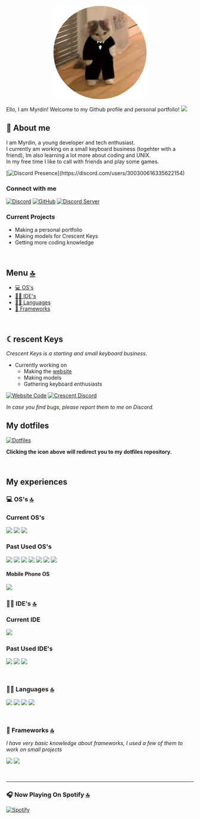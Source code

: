 <p align="center">
<img src="image.png" alt="avatar" width="250" height="auto"/>
</p>

<a align="center" font-weight="500">
Ello, I am Myrdin! Welcome to my Github profile and personal portfolio! <img src="https://raw.githubusercontent.com/Asmit2952/Asmit2952/master/src/wave.gif?token=ATQS65XWY4MME7NJYAZ4LCTBN34AU" width="30px">
</a>

## 📱 About me

I am Myrdin, a young developer and tech enthusiast.\
I currently am working on a small keyboard business (togehter with a friend), Im also learning a lot more about coding and UNIX.\
In my free time I like to call with friends and play some games.

[![Discord Presence](https://lanyard.cnrad.dev/api/300300616335622154?idleMessage=Most%20likely%20doing%20something%20else...)](https://discord.com/users/300300616335622154)


### Connect with me
[![Discord](https://img.shields.io/badge/Discord-7289DA?style=for-the-badge&logo=discord&logoColor=white)](https://discord.com/users/300300616335622154)
[![GitHub](https://img.shields.io/badge/Github-100000?style=for-the-badge&logo=github&logoColor=white)](https://github.com/Myrdincx)
[![Discord Server](https://img.shields.io/badge/Server-7289DA?style=for-the-badge&logo=discord&logoColor=white)](https://discord.gg/KVru2J7y57)

### Current Projects

- Making a personal portfolio
- Making models for Crescent Keys
- Getting more coding knowledge


<br />

## Menu [🔝](#ello-i-am-myrdin-welcome-to-my-github-profile-and-personal-portfolio-)

- [💻 OS's](#-oss-)
- [👩‍💻 IDE's](#-ides-)
- [👩‍💻 Languages](#-languages-)
- [🚀 Frameworks](#-frameworks-)

<br />

## ☾rescent Keys
*Crescent Keys is a starting and small keyboard business.*

- Currently working on
  - Making the [website](https://crescentkeys.github.io)
  - Making models
  - Gathering keyboard enthusiasts

[![Website Code](https://img.shields.io/badge/CrescentKeysRepo-ff781f?style=for-the-badge&logo=Files&logoColor=white)](https://github.com/CrescentKeys/CrescentKeys.github.io)
[![Crescent Discord](https://img.shields.io/badge/Discord-7289DA?style=for-the-badge&logo=discord&logoColor=white)](https://discord.gg/k9YyY2zFTV)

*In case you find bugs, please report them to me on Discord.*


## My dotfiles

[![Dotfiles](https://img.shields.io/badge/Dotfiles-ff781f?style=for-the-badge&logo=Files&logoColor=white)](https://github.com/Myrdincx/dotfiles)

**Clicking the icon above will redirect you to my dotfiles repository.**

<br />

## My experiences 

### 💻 OS's [🔝](#-about-me)


### Current OS's

<img src="https://img.shields.io/badge/Windows-0078D6?style=for-the-badge&logo=windows&logoColor=white" /> <img src="https://img.shields.io/badge/Debian-A81D33?style=for-the-badge&logo=debian&logoColor=white" /> <img src="https://img.shields.io/badge/Arch_Linux-1793D1?style=for-the-badge&logo=arch-linux&logoColor=white" /> 

### Past Used OS's

<img src="https://img.shields.io/badge/manjaro-35BF5C?style=for-the-badge&logo=manjaro&logoColor=white" /> <img src="https://img.shields.io/badge/Ubuntu-E95420?style=for-the-badge&logo=ubuntu&logoColor=white" /> <img src="https://img.shields.io/badge/Kali_Linux-557C94?style=for-the-badge&logo=kali-linux&logoColor=white" /> <img src="https://img.shields.io/badge/Linux_Mint-87CF3E?style=for-the-badge&logo=linux-mint&logoColor=white" /> <img src="https://img.shields.io/badge/Deepin-007CFF?style=for-the-badge&logo=deepin&logoColor=white" /> <img src="https://img.shields.io/badge/Artix_Linux-10A0CC?style=for-the-badge&logo=artix-linux&logoColor=white" /> <img src="https://img.shields.io/badge/Pop!_OS-48B9C7?style=for-the-badge&logo=Pop!_OS&logoColor=white" /> 

#### Mobile Phone OS
<img src="https://img.shields.io/badge/Android-3DDC84?style=for-the-badge&logo=android&logoColor=white" /> 

<br />

### 👩‍💻 IDE's [🔝](#-about-me)

### Current IDE

<img src="https://img.shields.io/badge/Visual_Studio_Code-0078D4?style=for-the-badge&logo=visual%20studio%20code&logoColor=white" /> 

### Past Used IDE's

<img src="https://img.shields.io/badge/Atom-66595C?style=for-the-badge&logo=Atom&logoColor=white" /> <img src="https://img.shields.io/badge/sublime_text-%23575757.svg?&style=for-the-badge&logo=sublime-text&logoColor=important" /> <img src="https://img.shields.io/badge/Notepad++-90E59A.svg?style=for-the-badge&logo=notepad%2B%2B&logoColor=black" /> 

<br />


### 👩‍💻 Languages [🔝](#-about-me)


<img src="https://img.shields.io/badge/HTML5-E34F26?style=for-the-badge&logo=html5&logoColor=white" /> <img src="https://img.shields.io/badge/CSS3-1572B6?style=for-the-badge&logo=css3&logoColor=white" /> <img src="https://img.shields.io/badge/JavaScript-323330?style=for-the-badge&logo=javascript&logoColor=F7DF1E" /> <img src="https://img.shields.io/badge/Lua-2C2D72?style=for-the-badge&logo=lua&logoColor=white" /> 

<br />

### 🚀 Frameworks [🔝](#-about-me)
*I have very basic knowledge about frameworks, I used a few of them to work on small projects*

<img src="https://img.shields.io/badge/Node.js-339933?style=for-the-badge&logo=nodedotjs&logoColor=white" /> <img src="https://img.shields.io/badge/Docker-2CA5E0?style=for-the-badge&logo=docker&logoColor=white" /> 

<br />

---

### 🎧 Now Playing On Spotify [🔝](#-about-me) 

[![Spotify](https://spotify-github-profile.vercel.app/api/view?uid=i1yly8kh8edp57h78r4flk797&cover_image=true&theme=novatorem&bar_color=ff6347&bar_color_cover=false)](https://open.spotify.com/user/i1yly8kh8edp57h78r4flk797)
